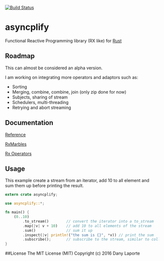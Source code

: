 [![Build Status](https://travis-ci.org/danylaporte/rust-asyncplify.svg?branch=master)](https://travis-ci.org/danylaporte/rust-asyncplify)

# asyncplify
Functional Reactive Programming library (RX like) for [Rust](https://github.com/rust-lang/rust)

## Roadmap
This can almost be considered an alpha version.

I am working on integrating more operators and adaptors such as:

- Sorting
- Merging, combine, combine, join (only zip done for now)
- Subjects, sharing of stream
- Schedulers, multi-threading
- Retrying and abort streaming


## Documentation
[Reference](http://danylaporte.github.io/rust-asyncplify)

[RxMarbles](http://rxmarbles.com/)

[Rx Operators](http://reactivex.io/documentation/operators.html)


## Usage

This example create a stream from an iterator, add 10 to all element and sum them up before printing the result.
```rust
extern crate asyncplify;

use asyncplify::*;

fn main() {
    (0..10)
        .to_stream()        // convert the iterator into a to_stream
        .map(|v| v + 10)    // add 10 to all elements of the stream
        .sum()              // sum it up
        .inspect(|v| println!("the sum is {}", *v)) // print the sum
        .subscribe();       // subscribe to the stream, similar to collect
}
```

##License
The MIT License (MIT)
Copyright (c) 2016 Dany Laporte